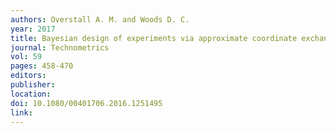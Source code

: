 ```yaml
---
authors: Overstall A. M. and Woods D. C. 
year: 2017 
title: Bayesian design of experiments via approximate coordinate exchange 
journal: Technometrics 
vol: 59 
pages: 458-470 
editors: 
publisher: 
location: 
doi: 10.1080/00401706.2016.1251495 
link: 
---
```

 
